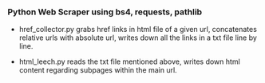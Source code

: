 ### Python Web Scraper using bs4, requests, pathlib

- href_collector.py grabs href links in html file of a given url, concatenates relative urls with absolute url, writes down all the links in a txt file line by line.

- html_leech.py reads the txt file mentioned above, writes down html content regarding subpages within the main url.
